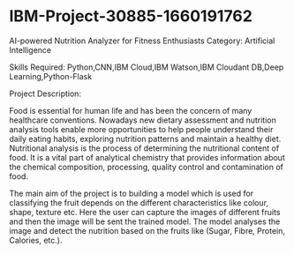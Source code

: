 # IBM-Project-30885-1660191762
AI-powered Nutrition Analyzer for Fitness Enthusiasts
Category: Artificial Intelligence

Skills Required:
Python,CNN,IBM Cloud,IBM Watson,IBM Cloudant DB,Deep Learning,Python-Flask

Project Description:

Food is essential for human life and has been the concern of many healthcare conventions. 
Nowadays new dietary assessment and nutrition analysis tools enable more opportunities to 
help people understand their daily eating habits, exploring nutrition patterns and maintain 
a healthy diet. Nutritional analysis is the process of determining the nutritional content of 
food. It is a vital part of analytical chemistry that provides information about the chemical 
composition, processing, quality control and contamination of food.

The main aim of the project is to building a model which is used for classifying the fruit 
depends on the different characteristics like colour, shape, texture etc. Here the user can 
capture the images of different fruits and then the image will be sent the trained model. 
The model analyses the image and detect the nutrition based on the fruits like (Sugar, Fibre, 
Protein, Calories, etc.).

